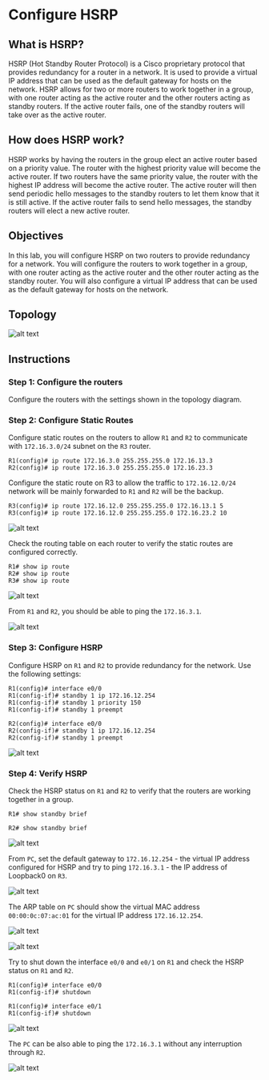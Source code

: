 # Configure HSRP

## What is HSRP?

HSRP (Hot Standby Router Protocol) is a Cisco proprietary protocol that provides redundancy for a router in a network. It is used to provide a virtual IP address that can be used as the default gateway for hosts on the network. HSRP allows for two or more routers to work together in a group, with one router acting as the active router and the other routers acting as standby routers. If the active router fails, one of the standby routers will take over as the active router.

## How does HSRP work?

HSRP works by having the routers in the group elect an active router based on a priority value. The router with the highest priority value will become the active router. If two routers have the same priority value, the router with the highest IP address will become the active router. The active router will then send periodic hello messages to the standby routers to let them know that it is still active. If the active router fails to send hello messages, the standby routers will elect a new active router.

## Objectives

In this lab, you will configure HSRP on two routers to provide redundancy for a network. You will configure the routers to work together in a group, with one router acting as the active router and the other router acting as the standby router. You will also configure a virtual IP address that can be used as the default gateway for hosts on the network.

## Topology

![alt text](topo.png)

## Instructions

### Step 1: Configure the routers

Configure the routers with the settings shown in the topology diagram.

### Step 2: Configure Static Routes

Configure static routes on the routers to allow `R1` and `R2` to communicate with `172.16.3.0/24` subnet on the `R3` router.

```plaintext
R1(config)# ip route 172.16.3.0 255.255.255.0 172.16.13.3
R2(config)# ip route 172.16.3.0 255.255.255.0 172.16.23.3
```

Configure the static route on R3 to allow the traffic to `172.16.12.0/24` network will be mainly forwarded to `R1` and `R2` will be the backup.

```plaintext
R3(config)# ip route 172.16.12.0 255.255.255.0 172.16.13.1 5
R3(config)# ip route 172.16.12.0 255.255.255.0 172.16.23.2 10
```

![alt text](static_route.png)

Check the routing table on each router to verify the static routes are configured correctly.

```plaintext
R1# show ip route
R2# show ip route
R3# show ip route
```

![alt text](sh_ip_route.png)

From `R1` and `R2`, you should be able to ping the `172.16.3.1`.

![alt text](ping.png)

### Step 3: Configure HSRP

Configure HSRP on `R1` and `R2` to provide redundancy for the network. Use the following settings:

```plaintext
R1(config)# interface e0/0
R1(config-if)# standby 1 ip 172.16.12.254
R1(config-if)# standby 1 priority 150
R1(config-if)# standby 1 preempt

R2(config)# interface e0/0
R2(config-if)# standby 1 ip 172.16.12.254
R2(config-if)# standby 1 preempt
```

![alt text](hsrp_config.png)

### Step 4: Verify HSRP

Check the HSRP status on `R1` and `R2` to verify that the routers are working together in a group.

```plaintext
R1# show standby brief

R2# show standby brief
```

![alt text](hsrp_brief.png)

From `PC`, set the default gateway to `172.16.12.254` - the virtual IP address configured for HSRP and try to ping `172.16.3.1` - the IP address of Loopback0 on `R3`.

![alt text](PC_ping.png)

The ARP table on `PC` should show the virtual MAC address `00:00:0c:07:ac:01` for the virtual IP address `172.16.12.254`.

![alt text](ARP_MAC.png)

![alt text](virtual_MAC.png)

Try to shut down the interface `e0/0` and `e0/1` on `R1` and check the HSRP status on `R1` and `R2`.

```plaintext
R1(config)# interface e0/0
R1(config-if)# shutdown

R1(config)# interface e0/1
R1(config-if)# shutdown
```

![alt text](shutdown_R1.png)

The `PC` can be also able to ping the `172.16.3.1` without any interruption through `R2`.

![alt text](reping.png)
